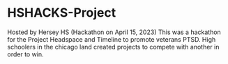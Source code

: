 # HSHACKS-Project
Hosted by Hersey HS (Hackathon on April 15, 2023) 
This was a hackathon for the Project Headspace and Timeline to promote veterans PTSD. 
High schoolers in the chicago land created projects to compete with another in order to win. 
